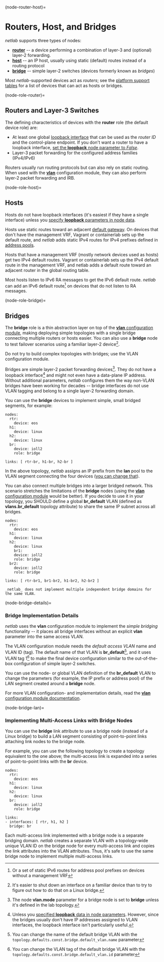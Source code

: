 (node-router-host)=
# Routers, Host, and Bridges

_netlab_ supports three types of nodes:

* **[router](node-role-router)** -- a device performing a combination of layer-3 and (optional) layer-2 forwarding.
* **[host](node-role-host)** -- an IP host, usually using static (default) routes instead of a routing protocol
* **[bridge](node-role-bridge)** -- simple layer-2 switches (devices formerly known as *bridges*)

Most _netlab_-supported devices act as *routers*; see the [platform support tables](platform-host) for a list of devices that can act as hosts or bridges.

(node-role-router)=
## Routers and Layer-3 Switches

The defining characteristics of devices with the **router** role   (the default device role) are:

* At least one global [loopback interface](node-loopback) that can be used as the *router ID* and the control-plane endpoint. If you don't want a router to have a loopback interface, [set the **loopback** node parameter to *False*](node-loopback).
* Layer-3 packet forwarding for the configured address families (IPv4/IPv6)

Routers usually run routing protocols but can also rely on static routing. When used with the **[vlan](module-vlan)** configuration module, they can also perform layer-2 packet forwarding and IRB.

(node-role-host)=
## Hosts

Hosts do not have loopback interfaces (it's easiest if they have a single interface) unless you [specify **loopback** parameters in node data](node-loopback).

Hosts use static routes toward an adjacent [default gateway](links-gateway). On devices that don't have the management VRF, Vagrant or containerlab sets up the default route, and _netlab_ adds static IPv4 routes for IPv4 prefixes defined in [address pools](address-pools).

Hosts that have a management VRF (mostly network devices used as hosts) get two IPv4 default routes. Vagrant or containerlab sets up the IPv4 default route in the management VRF, and netlab adds a default route toward an adjacent router in the global routing table.

Most hosts listen to IPv6 RA messages to get the IPv6 default route. _netlab_ can add an IPv6 default route[^SRv6] on devices that do not listen to RA messages.

[^SRv6]: Or a set of static IPv6 routes for address pool prefixes on devices without a management VRF

(node-role-bridge)=
## Bridges

The **bridge** role is a thin abstraction layer on top of the [**vlan** configuration module](module-vlan), making deploying simple topologies with a single bridge connecting multiple routers or hosts easier. You can also use a **bridge** node to test failover scenarios using a familiar layer-2 device[^SD].

[^SD]: It's easier to shut down an interface on a familiar device than to try to figure out how to do that on a Linux bridge.

Do not try to build complex topologies with bridges; use the VLAN configuration module.

Bridges are simple layer-2 packet forwarding devices[^VM]. They do not have a loopback interface[^BLB] and might not even have a data-plane IP address. Without additional parameters, _netlab_ configures them the way non-VLAN bridges have been working for decades -- bridge interfaces do not use VLAN tagging and belong to a single layer-2 forwarding domain.

[^BLB]: Unless you [specified **loopback** data in node parameters](node-loopback). However, since the bridges usually don't have IP addresses assigned to VLAN interfaces, the loopback interface isn't particularly useful.

[^VM]: The node **vlan.mode** parameter for a bridge node is set to **bridge** unless it's defined in the lab topology.

You can use the **bridge** devices to implement simple, small bridged segments, for example:

```
nodes:
  rtr:
    device: eos
  h1:
    device: linux
  h2:
    device: linux
  br:
    device: ioll2
    role: bridge

links: [ rtr-br, h1-br, h2-br ]
```

In the above topology, *netlab* assigns an IP prefix from the **lan** pool to the VLAN segment connecting the four devices ([you can change that](node-bridge-details)).

You can also connect multiple bridges into a larger bridged network. This scenario stretches the limitations of the **bridge** nodes (using the [**vlan** configuration module](module-vlan) would be better). If you decide to use it in your topology, you SHOULD define a global **br_default** VLAN (defined as **vlans.br_default** topology attribute) to share the same IP subnet across all bridges.

```
nodes:
  rtr:
    device: eos
  h1:
    device: linux
  h2:
    device: linux
	br1:
    device: ioll2
    role: bridge
  br2:
    device: ioll2
    role: bridge

links: [ rtr-br1, br1-br2, h1-br2, h2-br2 ]
```

```{warning}
_netlab_ does not implement multiple independent bridge domains for the same VLAN.
```

(node-bridge-details)=
### Bridge Implementation Details

_netlab_ uses the **vlan** configuration module to implement the *simple bridging* functionality -- it places all bridge interfaces without an explicit **vlan** parameter into the same access VLAN.

The VLAN configuration module needs the *default access VLAN* name and VLAN ID (tag). The default name of that VLAN is **br_default**[^BRD], and it uses VLAN tag 1[^BRID] to make the final device configuration similar to the out-of-the-box configuration of simple layer-2 switches.

You can use the node- or global VLAN definition of the **br_default** VLAN to change the parameters (for example, the IP prefix or address pool) of the LAN segment created around a **bridge** node.
 
[^BRD]: You can change the name of the default bridge VLAN with the `topology.defaults.const.bridge.default_vlan.name` parameter

[^BRID]: You can change the VLAN tag of the default bridge VLAN with the `topology.defaults.const.bridge.default_vlan.id` parameter

For more VLAN configuration- and implementation details, read the [**vlan** configuration module documentation](module-vlan).

(node-bridge-lan)=
### Implementing Multi-Access Links with Bridge Nodes

You can use the **bridge** link attribute to use a bridge node (instead of a Linux bridge) to build a LAN segment consisting of point-to-point links attaching link nodes to the bridge node.

For example, you can use the following topology to create a topology equivalent to the one above; the multi-access link is expanded into a series of point-to-point links with the **br** device.

```
nodes:
  rtr:
    device: eos
  h1:
    device: linux
  h2:
    device: linux
  br:
    device: ioll2
    role: bridge

links:
- interfaces: [ rtr, h1, h2 ]
  bridge: br
```

Each multi-access link implemented with a bridge node is a separate bridging domain. _netlab_ creates a separate VLAN with a topology-wide unique VLAN ID on the bridge node for every multi-access link and copies the link attributes into the VLAN attributes. Thus, it's safe to use the same bridge node to implement multiple multi-access links.

